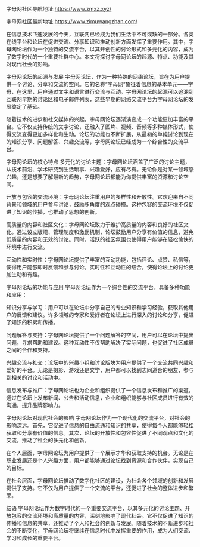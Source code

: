 字母网社区导航地址:https://www.zmxz.xyz/

字母网社区最新地址:https://www.zimuwangzhan.com/


在信息技术飞速发展的今天，互联网已经成为我们生活中不可或缺的一部分。各类在线平台和论坛在促进交流、分享知识和推动创新方面发挥了重要作用。其中，字母网论坛作为一个独特的交流平台，以其开创性的讨论形式和多元化的内容，成为了数字时代的一个重要社群中心。本文将探讨字母网论坛的起源、特点、功能及其对现代社会的影响。

字母网论坛的起源与发展
字母网论坛，作为一种特殊的网络论坛，旨在为用户提供一个讨论、分享和交流的空间。它的名称“字母网”象征着信息的基本单元——字母，在这里，用户通过文字和语言进行交流与互动。字母网论坛的起源可以追溯到互联网早期的讨论区和电子邮件列表，这些早期的网络交流平台为字母网论坛的发展奠定了基础。

随着技术的进步和社交媒体的兴起，字母网论坛逐渐演变成一个功能更加丰富的平台。它不仅支持传统的文字讨论，还融入了图片、视频、音频等多种媒体形式，使得交流变得更加多样化和生动。论坛的功能也不断扩展，从最初的单纯讨论到现在的知识分享、问题解答、兴趣交流等，字母网论坛已经成为一个综合性的交流平台。

字母网论坛的核心特点
多元化的讨论主题：字母网论坛涵盖了广泛的讨论主题，从技术前沿、学术研究到生活琐事、兴趣爱好，应有尽有。无论你是对某一领域感兴趣，还是想要了解最新的趋势，字母网论坛都能为你提供丰富的资源和讨论空间。

开放与包容的交流环境：字母网论坛注重用户的多样性和开放性。它欢迎来自不同背景和领域的用户参与讨论，鼓励多角度的观点碰撞。这种包容的交流环境不仅促进了知识的传播，也推动了思想的创新。

高质量的内容和社区文化：字母网论坛致力于维护高质量的内容和良好的社区文化。通过设立版规、管理制度和激励机制，论坛鼓励用户分享有价值的信息，避免低质量的内容和无效的讨论。同时，活跃的社区氛围也使得用户能够在轻松愉快的环境中进行交流。

互动性和实时性：字母网论坛提供了丰富的互动功能，包括评论、点赞、私信等，使得用户能够即时反馈和参与讨论。实时性和互动性的结合，使得论坛上的讨论更加生动和有趣。

字母网论坛的功能与应用
字母网论坛作为一个综合性的交流平台，具备多种功能和应用：

知识分享与学习：用户可以在论坛中分享自己的专业知识和学习经验，获取其他用户的反馈和建议。许多领域的专家和爱好者在论坛上进行深入的讨论和分享，促进了知识的积累和传播。

问题解答与支持：字母网论坛提供了一个问题解答的空间，用户可以在论坛中提出问题，寻求帮助和建议。这种互动性不仅帮助解决了实际问题，也促进了社区成员之间的合作和支持。

兴趣交流与社交：论坛中的兴趣小组和讨论版块为用户提供了一个交流共同兴趣和爱好的平台。无论是摄影、游戏还是文学，用户都可以找到志同道合的朋友，参与到相关的讨论和活动中。

信息发布与推广：字母网论坛也为企业和组织提供了一个信息发布和推广的渠道。通过在论坛上发布新闻、公告和活动信息，企业和组织能够与社区成员进行有效的沟通，提升品牌影响力。

字母网论坛对现代社会的影响
字母网论坛作为一个现代化的交流平台，对社会的影响深远。首先，它促进了信息的自由流通和知识的共享，使得每个人都能够轻松获取和分享有价值的信息。其次，论坛的开放性和包容性促进了不同观点和文化的交流，推动了社会的多元化和创新。

在个人层面，字母网论坛为用户提供了一个展示才华和获取支持的机会。无论是在职业发展还是个人兴趣方面，用户都能够通过论坛找到资源和合作伙伴，实现自己的目标。

在社会层面，字母网论坛推动了数字化社区的建设，为社会各个领域的创新和发展提供了支持。它不仅为用户提供了一个交流的平台，还促进了社会的整体进步和繁荣。

结语
字母网论坛作为数字时代的一个重要交流平台，以其多元化的讨论主题、开放包容的交流环境和高质量的内容，深刻地影响了现代社会。它不仅促进了知识的传播和信息的共享，还推动了个人和社会的创新与发展。随着技术的不断进步和社会的不断变化，字母网论坛将继续在信息时代中发挥重要的作用，成为人们交流、学习和成长的重要平台。
